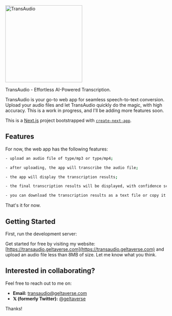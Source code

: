 <img src="https://transaudio.geltaverse.com/transaudio.logo.png" alt="TransAudio" width="240"/>

TransAudio - Effortless AI-Powered Transcription.

TransAudio is your go-to web app for seamless speech-to-text conversion. Upload your audio files and let TransAudio quickly do the magic, with high accuracy. This is a work in progress, and I'll be adding more features soon.

This is a [Next.js](https://nextjs.org) project bootstrapped with [`create-next-app`](https://nextjs.org/docs/app/api-reference/cli/create-next-app).

## Features

For now, the web app has the following features:

```bash
- upload an audio file of type/mp3 or type/mp4;

- after uploading, the app will transcribe the audio file;

- the app will display the transcription results;

- the final transcription results will be displayed, with confidence scores and server runtime;

- you can download the transcription results as a text file or copy it off the clipboard;
```

That's it for now.

## Getting Started

First, run the development server:

Get started for free by visiting my website: [https://transaudio.geltaverse.com](https://transaudio.geltaverse.com) and upload an audio file less than 8MB of size. Let me know what you think.

## Interested in collaborating?

Feel free to reach out to me on:

- **Email:** [transaudio@geltaverse.com](mailto:transaudio@geltaverse.com)
- **𝕏 (formerly Twitter):** [@geltaverse](https://x.com/geltaverse)

Thanks!
